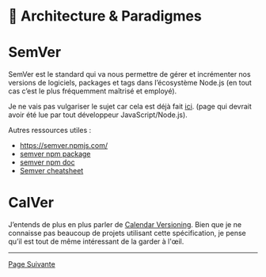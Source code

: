 # 🌇 Architecture & Paradigmes

# SemVer

SemVer est le standard qui va nous permettre de gérer et incrémenter nos versions de logiciels, packages et tags dans l’écosystème Node.js (en tout cas c’est le plus fréquemment maîtrisé et employé).

Je ne vais pas vulgariser le sujet car cela est déjà fait [ici](https://semver.org/lang/fr/). (page qui devrait avoir été lue par tout développeur JavaScript/Node.js).

Autres ressources utiles :

- https://semver.npmjs.com/
- [semver npm package](https://github.com/npm/node-semver#readme)
- [semver npm doc](https://docs.npmjs.com/cli/v6/using-npm/semver)
- [Semver cheatsheet](https://devhints.io/semver)

# CalVer

J’entends de plus en plus parler de [Calendar Versioning](https://calver.org/). Bien que je ne connaisse pas beaucoup de projets utilisant cette spécification, je pense qu’il est tout de même intéressant de la garder à l'œil.

---

[Page Suivante](./jsonschema.md)
